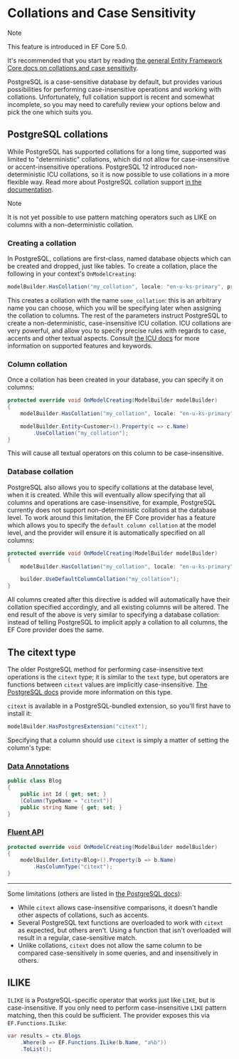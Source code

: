 # Collations and Case Sensitivity

> [!NOTE]
> This feature is introduced in EF Core 5.0.
>
> It's recommended that you start by reading [the general Entity Framework Core docs on collations and case sensitivity](https://docs.microsoft.com/ef/core/miscellaneous/collations-and-case-sensitivity).

PostgreSQL is a case-sensitive database by default, but provides various possibilities for performing case-insensitive operations and working with collations. Unfortunately, full collation support is recent and somewhat incomplete, so you may need to carefully review your options below and pick the one which suits you.

## PostgreSQL collations

While PostgreSQL has supported collations for a long time, supported was limited to "deterministic" collations, which did not allow for case-insensitive or accent-insensitive operations. PostgreSQL 12 introduced non-deterministic ICU collations, so it is now possible to use collations in a more flexible way. Read more about PostgreSQL collation support [in the documentation](https://www.postgresql.org/docs/current/collation.html).

> [!NOTE]
> It is not yet possible to use pattern matching operators such as LIKE on columns with a non-deterministic collation.

### Creating a collation

In PostgreSQL, collations are first-class, named database objects which can be created and dropped, just like tables. To create a collation, place the following in your context's `OnModelCreating`:

```c#
modelBuilder.HasCollation("my_collation", locale: "en-u-ks-primary", provider: "icu", deterministic: false);
```

This creates a collation with the name `some_collation`: this is an arbitrary name you can choose, which you will be specifying later when assigning the collation to columns. The rest of the parameters instruct PostgreSQL to create a non-deterministic, case-insensitive ICU collation. ICU collations are very powerful, and allow you to specify precise rules with regards to case, accents and other textual aspects. Consult [the ICU docs](http://userguide.icu-project.org/collation) for more information on supported features and keywords.

### Column collation

Once a collation has been created in your database, you can specify it on columns:

```c#
protected override void OnModelCreating(ModelBuilder modelBuilder)
{
    modelBuilder.HasCollation("my_collation", locale: "en-u-ks-primary", provider: "icu", deterministic: false);

    modelBuilder.Entity<Customer>().Property(c => c.Name)
        .UseCollation("my_collation");
}
```

This will cause all textual operators on this column to be case-insensitive.

### Database collation

PostgreSQL also allows you to specify collations at the database level, when it is created. While this will eventually allow specifying that all columns and operations are case-insensitive, for example, PostgreSQL currently does not support non-deterministic collations at the database level. To work around this limitation, the EF Core provider has a feature which allows you to specify the `default column collation` at the model level, and the provider will ensure it is automatically specified on all columns:

```c#
protected override void OnModelCreating(ModelBuilder modelBuilder)
{
    modelBuilder.HasCollation("my_collation", locale: "en-u-ks-primary", provider: "icu", deterministic: false);

    builder.UseDefaultColumnCollation("my_collation");
}
```

All columns created after this directive is added will automatically have their collation specified accordingly, and all existing columns will be altered. The end result of the above is very similar to specifying a database collation: instead of telling PostgreSQL to implicit apply a collation to all columns, the EF Core provider does the same.

## The citext type

The older PostgreSQL method for performing case-insensitive text operations is the `citext` type; it is similar to the `text` type, but operators are functions between `citext` values are implicitly case-insensitive. [The PostgreSQL docs](https://www.postgresql.org/docs/current/citext.html) provide more information on this type.

`citext` is available in a PostgreSQL-bundled extension, so you'll first have to install it:

```c#
modelBuilder.HasPostgresExtension("citext");
```

Specifying that a column should use `citext` is simply a matter of setting the column's type:

### [Data Annotations](#tab/data-annotations)

```c#
public class Blog
{
    public int Id { get; set; }
    [Column(TypeName = "citext")]
    public string Name { get; set; }
}
```

### [Fluent API](#tab/fluent-api)

```c#
protected override void OnModelCreating(ModelBuilder modelBuilder)
{
    modelBuilder.Entity<Blog>().Property(b => b.Name)
        .HasColumnType("citext");
}
```

***

Some limitations (others are listed in [the PostgreSQL docs](https://www.postgresql.org/docs/current/citext.html)):

* While `citext` allows case-insensitive comparisons, it doesn't handle other aspects of collations, such as accents.
* Several PostgreSQL text functions are overloaded to work with `citext` as expected, but others aren't. Using a function that isn't overloaded will result in a regular, case-sensitive match.
* Unlike collations, `citext` does not allow the same column to be compared case-sensitively in some queries, and and insensitively in others.

## ILIKE

`ILIKE` is a PostgreSQL-specific operator that works just like `LIKE`, but is case-insensitive. If you only need to perform case-insensitive `LIKE` pattern matching, then this could be sufficient. The provider exposes this via `EF.Functions.ILike`:

```c#
var results = ctx.Blogs
    .Where(b => EF.Functions.ILike(b.Name, "a%b"))
    .ToList();
```

